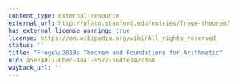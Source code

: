 ```yaml
---
content_type: external-resource
external_url: http://plato.stanford.edu/entries/frege-theorem/
has_external_license_warning: true
license: https://en.wikipedia.org/wiki/All_rights_reserved
status: ''
title: "Frege\u2019s Theorem and Foundations for Arithmetic"
uid: a5e24077-6bec-4d41-9572-56dfe1427d60
wayback_url: ''
---
```

